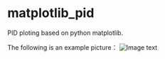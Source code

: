 # matplotlib_pid

PID ploting based on python matplotlib.

The following is an example picture：
![Image text](https://raw.githubusercontent.com/Zerxoi/img-folder/2c1a2410d8707fdc659ab7776b503b441e5f639a/pid.png)
